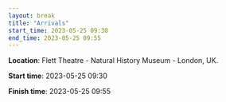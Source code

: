 ```yaml
---
layout: break
title: "Arrivals"
start_time: 2023-05-25 09:30
end_time: 2023-05-25 09:55
---
```


**Location**: Flett Theatre - Natural History Museum - London, UK.

**Start time**: 2023-05-25 09:30

**Finish time**: 2023-05-25 09:55
